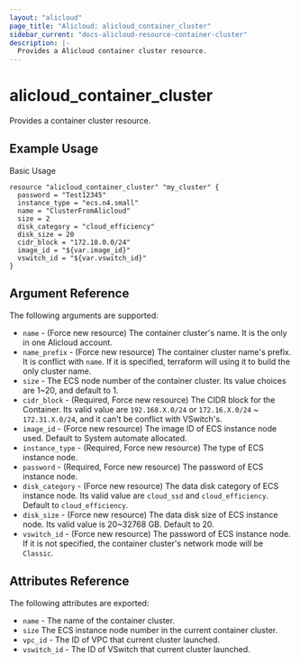 ```yaml
---
layout: "alicloud"
page_title: "Alicloud: alicloud_container_cluster"
sidebar_current: "docs-alicloud-resource-container-cluster"
description: |-
  Provides a Alicloud container cluster resource.
---
```


# alicloud\_container\_cluster

Provides a container cluster resource.

## Example Usage

Basic Usage

```
resource "alicloud_container_cluster" "my_cluster" {
  password = "Test12345"
  instance_type = "ecs.n4.small"
  name = "ClusterFromAlicloud"
  size = 2
  disk_category = "cloud_efficiency"
  disk_size = 20
  cidr_block = "172.18.0.0/24"
  image_id = "${var.image_id}"
  vswitch_id = "${var.vswitch_id}"
}
```
## Argument Reference

The following arguments are supported:

* `name` - (Force new resource) The container cluster's name. It is the only in one Alicloud account.
* `name_prefix` - (Force new resource) The container cluster name's prefix. It is conflict with `name`. If it is specified, terraform will using it to build the only cluster name.
* `size` - The ECS node number of the container cluster. Its value choices are 1~20, and default to 1.
* `cidr_block` - (Required, Force new resource) The CIDR block for the Container. Its valid value are `192.168.X.0/24` or `172.16.X.0/24` ~ `172.31.X.0/24`, and it can't be conflict with VSwitch's.
* `image_id` - (Force new resource) The image ID of ECS instance node used. Default to System automate allocated.
* `instance_type` - (Required, Force new resource) The type of ECS instance node.
* `password` - (Required, Force new resource) The password of ECS instance node.
* `disk_category` - (Force new resource) The data disk category of ECS instance node. Its valid value are `cloud_ssd` and `cloud_efficiency`. Default to `cloud_efficiency`.
* `disk_size` - (Force new resource) The data disk size of ECS instance node. Its valid value is 20~32768 GB. Default to 20.
* `vswitch_id` - (Force new resource) The password of ECS instance node. If it is not specified, the container cluster's network mode will be `Classic`.


## Attributes Reference

The following attributes are exported:

* `name` - The name of the container cluster.
* `size` The ECS instance node number in the current container cluster.
* `vpc_id` - The ID of VPC that current cluster launched.
* `vswitch_id` - The ID of VSwitch that current cluster launched.
